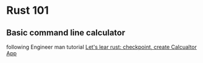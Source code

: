 # Rust 101

## Basic command line calculator

following Engineer man tutorial [Let's lear rust: checkpoint, create Calcualtor App](https://www.youtube.com/watch?v=RYTMn_kLItw)


